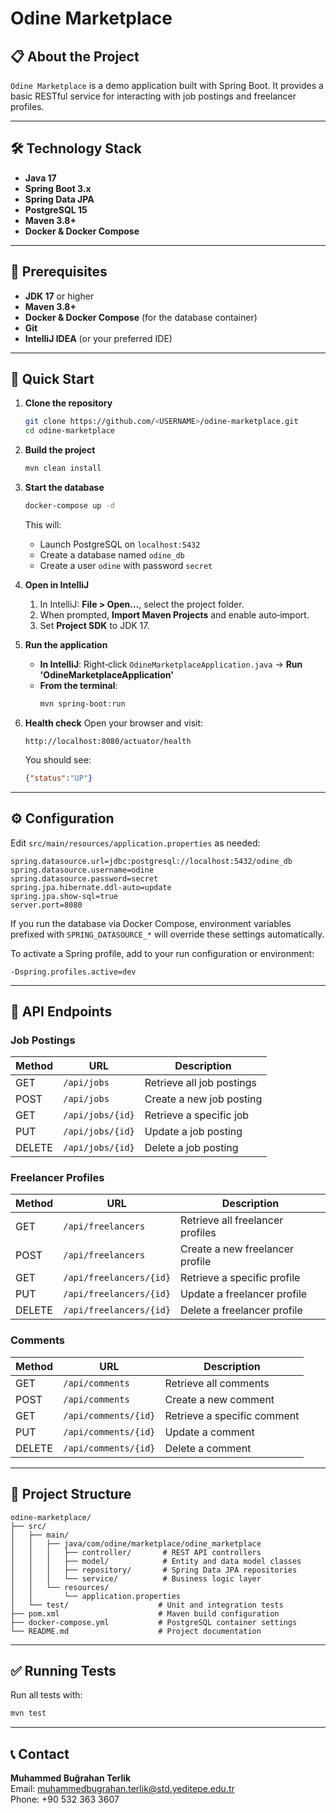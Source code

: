 # Odine Marketplace

## 📋 About the Project

`Odine Marketplace` is a demo application built with Spring Boot. It provides a basic RESTful service for interacting with job postings and freelancer profiles.

---

## 🛠️ Technology Stack

- **Java 17**
- **Spring Boot 3.x**
- **Spring Data JPA**
- **PostgreSQL 15**
- **Maven 3.8+**
- **Docker & Docker Compose**

---

## 🔑 Prerequisites

- **JDK 17** or higher
- **Maven 3.8+**
- **Docker & Docker Compose** (for the database container)
- **Git**
- **IntelliJ IDEA** (or your preferred IDE)

---

## 🚀 Quick Start

1. **Clone the repository**
   ```bash
   git clone https://github.com/<USERNAME>/odine-marketplace.git
   cd odine-marketplace
   ```

2. **Build the project**
   ```bash
   mvn clean install
   ```

3. **Start the database**
   ```bash
   docker-compose up -d
   ```
   This will:
   - Launch PostgreSQL on `localhost:5432`
   - Create a database named `odine_db`
   - Create a user `odine` with password `secret`

4. **Open in IntelliJ**
   1. In IntelliJ: **File > Open…**, select the project folder.
   2. When prompted, **Import Maven Projects** and enable auto‑import.
   3. Set **Project SDK** to JDK 17.

5. **Run the application**
   - **In IntelliJ**: Right‑click `OdineMarketplaceApplication.java` → **Run 'OdineMarketplaceApplication'**
   - **From the terminal**:
     ```bash
     mvn spring-boot:run
     ```

6. **Health check**
   Open your browser and visit:
   ```
   http://localhost:8080/actuator/health
   ```
   You should see:
   ```json
   {"status":"UP"}
   ```

---

## ⚙️ Configuration

Edit `src/main/resources/application.properties` as needed:

```properties
spring.datasource.url=jdbc:postgresql://localhost:5432/odine_db
spring.datasource.username=odine
spring.datasource.password=secret
spring.jpa.hibernate.ddl-auto=update
spring.jpa.show-sql=true
server.port=8080
```

If you run the database via Docker Compose, environment variables prefixed with `SPRING_DATASOURCE_*` will override these settings automatically.

To activate a Spring profile, add to your run configuration or environment:
```
-Dspring.profiles.active=dev
```

---

## 📡 API Endpoints

### Job Postings

| Method | URL              | Description                |
| ------ | ---------------- | -------------------------- |
| GET    | `/api/jobs`      | Retrieve all job postings  |
| POST   | `/api/jobs`      | Create a new job posting   |
| GET    | `/api/jobs/{id}` | Retrieve a specific job    |
| PUT    | `/api/jobs/{id}` | Update a job posting       |
| DELETE | `/api/jobs/{id}` | Delete a job posting       |

### Freelancer Profiles

| Method | URL                    | Description                       |
| ------ | ---------------------- | --------------------------------- |
| GET    | `/api/freelancers`     | Retrieve all freelancer profiles  |
| POST   | `/api/freelancers`     | Create a new freelancer profile   |
| GET    | `/api/freelancers/{id}`| Retrieve a specific profile       |
| PUT    | `/api/freelancers/{id}`| Update a freelancer profile       |
| DELETE | `/api/freelancers/{id}`| Delete a freelancer profile       |

### Comments

| Method | URL                   | Description             |
| ------ | --------------------- | ----------------------- |
| GET    | `/api/comments`       | Retrieve all comments   |
| POST   | `/api/comments`       | Create a new comment    |
| GET    | `/api/comments/{id}`  | Retrieve a specific comment |
| PUT    | `/api/comments/{id}`  | Update a comment        |
| DELETE | `/api/comments/{id}`  | Delete a comment        |

---

## 📁 Project Structure

```
odine-marketplace/
├── src/
│   ├── main/
│   │   ├── java/com/odine/marketplace/odine_marketplace
│   │   │   ├── controller/       # REST API controllers
│   │   │   ├── model/            # Entity and data model classes
│   │   │   ├── repository/       # Spring Data JPA repositories
│   │   │   └── service/          # Business logic layer
│   │   └── resources/
│   │       └── application.properties
│   └── test/                    # Unit and integration tests
├── pom.xml                      # Maven build configuration
├── docker-compose.yml           # PostgreSQL container settings
└── README.md                    # Project documentation
```

---

## ✅ Running Tests

Run all tests with:
```bash
mvn test
```

---

## 📞 Contact

**Muhammed Buğrahan Terlik**  
Email: muhammedbugrahan.terlik@std.yeditepe.edu.tr  
Phone: +90 532 363 3607

